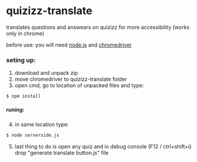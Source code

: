 # quizizz-translate
translates questions and answears on quizizz for more accessibility (works only in chrome)

before use: 
  you will need [node.js](https://nodejs.org/en/download/) and [chromedriver](https://chromedriver.chromium.org/downloads)
### seting up: 
  1. download and unpack zip
  2. move chromedriver to quizizz-translate folder
  3. open cmd, go to location of unpacked files and type:
  ```bash
  $ npm install
  ```
  ##### runing:
  4. in same location type:
  ```bash
  $ node serverside.js
  ```
  5. last thing to do is open any quiz and in debug console (F12 / ctrl+shift+i) drop "generate translate button.js" file
